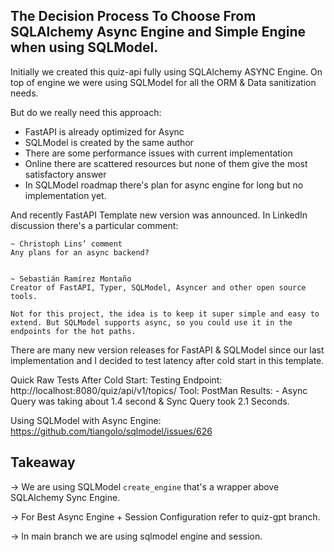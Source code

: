 ## The Decision Process To Choose From SQLAlchemy Async Engine and Simple Engine when using SQLModel.

Initially we created this quiz-api fully using SQLAlchemy ASYNC Engine. On top of engine we
were using SQLModel for all the ORM & Data sanitization needs.

But do we really need this approach:

- FastAPI is already optimized for Async
- SQLModel is created by the same author
- There are some performance issues with current implementation
- Online there are scattered resources but none of them give the most satisfactory answer
- In SQLModel roadmap there's plan for async engine for long but no implementation yet.

And recently FastAPI Template new version was announced. In LinkedIn discussion there's
a particular comment:

```
~ Christoph Lins’ comment
Any plans for an async backend?


~ Sebastián Ramírez Montaño
Creator of FastAPI, Typer, SQLModel, Asyncer and other open source tools.

Not for this project, the idea is to keep it super simple and easy to extend. But SQLModel supports async, so you could use it in the endpoints for the hot paths.
```

There are many new version releases for FastAPI & SQLModel since our last implementation and
I decided to test latency after cold start in this template.

Quick Raw Tests After Cold Start:
Testing Endpoint: http://localhost:8080/quiz/api/v1/topics/
Tool: PostMan
Results: - Async Query was taking about 1.4 second & Sync Query took 2.1 Seconds.

Using SQLModel with Async Engine:
https://github.com/tiangolo/sqlmodel/issues/626

## Takeaway

-> We are using SQLModel `create_engine` that's a wrapper above SQLAlchemy Sync Engine.

-> For Best Async Engine + Session Configuration refer to quiz-gpt branch.

-> In main branch we are using sqlmodel engine and session.